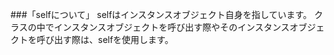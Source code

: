 ###「selfについて」
selfはインスタンスオブジェクト自身を指しています。
クラスの中でインスタンスオブジェクトを呼び出す際やそのインスタンスオブジェクトを呼び出す際は、selfを使用します。
